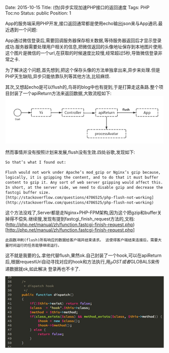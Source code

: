 Date: 2015-10-15
Title: (伪)异步实现加速PHP接口的返回速度
Tags:  PHP
Toc:no
Status: public
Position: 1

App的服务端采用PHP开发,接口返回通常都是使用echo输出json来与App通讯.最近遇到一个问题:

App通过微信登录后,需要回调服务器保存相关数据,等待服务器返回后才显示登录成功.服务器需要处理用户相关的信息,把微信返回的头像地址保存到本地图片使用.这个图片是微信的一个url,在获取的时候速度比较慢,经常超过5秒,导致微信登录非常之卡.

为了解决这个问题,首先想到,把这个保存头像的方法单独拿出来,异步来处理.但是PHP天生缺陷,异步只能依靠队列等其他方法,比较麻烦.

其次,又想起echo是可以flush的,鸟哥的blog中也有提到,于是打算走这条路.整个项目封装了一个apiReturn方法来返回数据,大致流程如下:
![](images/yii-apiReturn.png)

然而事情并没有按照计划来发展,flush没有生效.四处谷歌,发现如下:  

```
So that’s what I found out:

Flush would not work under Apache’s mod_gzip or Nginx’s gzip because, logically, it is gzipping the content, and to do that it must buffer content to gzip it. Any sort of web server gzipping would affect this. In short, at the server side, we need to disable gzip and decrease the fastcgi buffer size.
[http://stackoverflow.com/questions/4706525/php-flush-not-working](http://stackoverflow.com/questions/4706525/php-flush-not-working)
```

这个方法没戏了,Server都是走Nginx+PHP-FPM架构,因为这个把gzip和buffer关掉得不偿失.继续搜,发现有提到fastcgi_finish_request方法的,文档:(http://php.net/manual/zh/function.fastcgi-finish-request.php)[http://php.net/manual/zh/function.fastcgi-finish-request.php]

```
此函数冲刷(flush)所有响应的数据给客户端并结束请求。 这使得客户端结束连接后，需要大量时间运行的任务能够继续运行。
```

这不就是我要的么.拿他代替flush,果然ok.自己封装了一个hook,可以在apiReturn后,根据requestUri自动寻找对应的hook和方法执行,用$_POST或者$GLOBALS来传递数据就ok,如此解决 登录再也不卡了.

![](images/hook.png)


